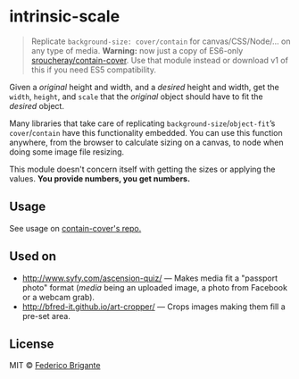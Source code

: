 # intrinsic-scale

> Replicate `background-size: cover/contain` for canvas/CSS/Node/… on any type of media.
> **Warning:** now just a copy of ES6-only [sroucheray/contain-cover](https://github.com/sroucheray/contain-cover). Use that module instead or download v1 of this if you need ES5 compatibility.

Given a *original* height and width, and a *desired* height and width, get the `width`, `height`, and `scale` that the *original* object should have to fit the *desired* object.

Many libraries that take care of replicating `background-size`/`object-fit`’s `cover`/`contain` have this functionality embedded. You can use this function anywhere, from the browser to calculate sizing on a canvas, to node when doing some image file resizing.

This module doesn't concern itself with getting the sizes or applying the values. **You provide numbers, you get numbers.**

## Usage

See usage on [contain-cover's repo.](https://github.com/sroucheray/contain-cover)

## Used on

* http://www.syfy.com/ascension-quiz/ — Makes media fit a "passport photo" format (*media* being an uploaded image, a photo from Facebook or a webcam grab).
* http://bfred-it.github.io/art-cropper/ — Crops images making them fill a pre-set area.

## License

MIT © [Federico Brigante](http://twitter.com/bfred_it)
